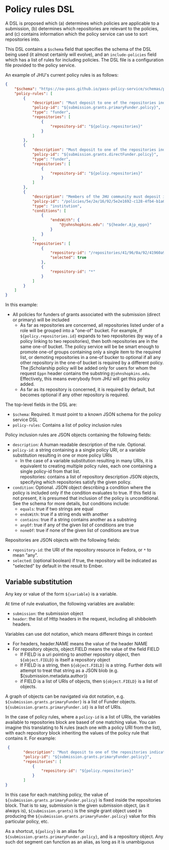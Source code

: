 # Policy rules DSL

A DSL is proposed which (a) determines which policies are applicable to a submission, (b) determines which repositories are relevant to the policies, and (c) contains information which the policy service can use to sort repositories into.

This DSL contains a `$schema` field that specifies the schema of the DSL being used (it almost certainly will evolve), and an `include-policies` field which has a list of rules for including policies.  The DSL file is a configuration file provided to the policy service.

An example of JHU's current policy rules is as follows:

```json
{
    "$schema": "https://oa-pass.github.io/pass-policy-service/schemas/policy_config_1.0.json",
    "policy-rules": [
        {
            "description": "Must deposit to one of the repositories indicated by primary funder",
            "policy-id": "${submission.grants.primaryFunder.policy}",
            "type": "funder",
            "repositories": [
                {
                    "repository-id": "${policy.repositories}"
                }
            ]
        },
        {
            "description": "Must deposit to one of the repositories indicated by direct funder",
            "policy-id": "${submission.grants.directFunder.policy}",
            "type": "funder",
            "repositories": [
                {
                    "repository-id": "${policy.repositories}"
                }
            ]
        },
        {
            "description": "Members of the JHU community must deposit into JScholarship, or some other repository.",
            "policy-id": "/policies/5e/2e/16/92/5e2e1692-c128-4fb4-b1a0-95c0e355defd",
            "type": "institution",
            "conditions": [
                {
                    "endsWith": {
                        "@johnshopkins.edu": "${header.Ajp_eppn}"
                    }
                }
            ],
            "repositories": [
                {
                    "repository-id": "/repositories/41/96/0a/92/41960a92-d3f8-4616-86a6-9e9cadc1a269",
                    "selected": true
                },
                {
                    "repository-id": "*"
                }
            ]
        }
    ]
}
```

In this example:

* All policies for funders of grants associated with the submission (direct or primary) will be included
  * As far as repositories are concerned, all repositories listed under of a role will be grouped into a "one-of" bucket.   For example, if `${policy.repositories.id}` expands to two repositories (by way of a policy linking to two repositories), then both repositories are in the same one-of bucket.  The policy service will be be smart enough to promote one-of groups containing only a single item to the required list, or demoting repositories in a one-of bucker to optional if all any other repository in the one-of bucket is required by a different policy. The jScholarship policy will be added only for users for whom the request `Eppn` header contains the substring `@johnshopkins.edu`.  Effectively, this means everybody from JHU will get this policy added.
  * As far as its repository is concerned, it is required by default, but becomes optional if any other repository is required.  

The top-level fields in the DSL are:

* `$schema`:  Required.  It must point to a known JSON schema for the policy service DSL
* `policy-rules`:  Contains a list of policy inclusion rules

Policy inclusion rules are JSON objects containing the following fields:

* `description`:  A human readable description of the rule.  Optional.
* `policy-id`:  a string containing a a single policy URI, or a variable substitution resulting in one or more policy URIs
  * In the case of a variable substitution resulting in many URIs, it is equivalent to creating multiple policy rules, each one containing a single policy-id from that list.  
repositories:  contains a list of repository description JSON objects, specifying which repositories satisfy the given policy.
* `condition`:  Optional.  JSON object describing a condition where the policy is included only if the condition evaluates to true.  If this field is not present, it is presumed that inclusion of the policy is unconditional.  See the schema for more details, but conditions include:
  * `equals`: true if two strings are equal
  * `endsWith`: true if a string ends with another
  * `contains`: true if a string contains another as a substring
  * `anyOf`: true if any of the given list of conditions are true
  * `noneOf`: true if none of the given list of conditions are true

Repositories are JSON objects with the following fields:

* `repository-id`: the URI of the repository resource in Fedora, or `*` to mean "any".
* `selected`:  (optional boolean) if true, the repository will be indicated as "selected" by default in the result to Ember.

## Variable substitution

Any key or value of the form `${variable}` is a variable.  

At time of rule evaluation, the following variables are available:

* `submission`:  the submission object
* `header`:  the list of Http headers in the request, including all shibboleth headers.

Variables can use dot notation, which means different things in context

* For headers, header.NAME means the value of the header NAME
* For repository objects, object.FIELD means the value of the field FIELD
  * If FIELD is a uri pointing to another repository object, then `${object.FIELD}` is itself a repository object
  * If FIELD is a string, then `${object.FIELD}` is a string.  Further dots will attempt to treat that string as a JSON blob (e.g. ${submission.metadata.author})
  * if FIELD is a list of URIs  of objects, then `${object.FIELD}` is a list of objects.

A graph of objects can be navigated via dot notation, e.g. `${submission.grants.primaryFunder}` is a list of Funder objects.  `${submission.grants.primaryFunder.id}` is a list of URIs.

In the case of policy rules, where a `policy-id` is a list of URIs, the variables available to repositories block are based of one matching value.  You can imagine this translating to N rules (each one with a policy URI from the list), with each repository block inheriting the values of the policy rule that contains it.  For example:

```json
 {
        "description": "Must deposit to one of the repositories indicated by primary funder",
        "policy-id": "${submission.grants.primaryFunder.policy}",
        "repositories": [
            {
                "repository-id": "${policy.repositories}"
            }
        ]
}
```

In this case for each matching policy, the value of `${submission.grants.primaryFunder.policy}` is fixed inside the repositories block.  That is to say, submission is the given submission object, (as it always is), `${submission.grants}` is the single grant object used in producing the `${submission.grants.primaryFunder.policy}` value for this particular policy, etc.

As a shortcut, `${policy}` is an alias for `${submission.grants.primaryFunder.policy}`, and is a repository object.  Any such dot segment can function as an alias, as long as it is unambiguous
